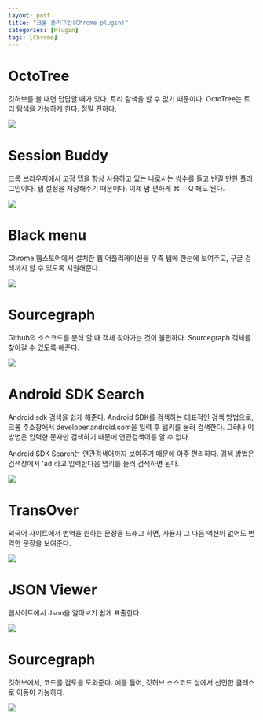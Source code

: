 ```yaml
---
layout: post
title: "크롬 플러그인(Chrome plugin)"
categories: [Plugin]
tags: [Chrome]
---
```


# OctoTree

깃허브를 볼 때면 답답할 때가 있다. 트리 탐색을 할 수 없기 때문이다. OctoTree는 트리 탐색을 가능하게 한다. 정말 편하다.

![](https://lh3.googleusercontent.com/SfJ7lk2uAy5gex-4hMEJO77VS3sbMINMMMbxUHneojhXS1YiAj1v6x-Po7xOgKfxQGwmzsYjbQ=w640-h400-e365)

# Session Buddy

크롬 브라우저에서 고정 탭을 항상 사용하고 있는 나로서는 쌍수를 들고 반길 만한 플러그인이다. 탭 설정을 저장해주기 때문이다. 이제 맘 편하게  ⌘ + Q 해도 된다. 

![](https://lh3.googleusercontent.com/Ty9-20agsVTgtJPT-XO2HuKXy9-JhYD4SDyTr7gugxNPRAOSv93YzA_mu75t7MAiEJzYieEWIKI=w640-h400-e365)

# Black menu

Chrome 웹스토어에서 설치한 웹 어플리케이션을 우측 탭에 한눈에 보여주고, 구글 검색까지 할 수 있도록 지원해준다.

![](https://lh3.googleusercontent.com/jt5DGJE3MKmzo_Ihw1seKzzK9ziLtoCGRUi6LQD36bXkRdmzkENIB_oP8avPw1q-r8ZdoXi1=w640-h400-e365)

# Sourcegraph

Github의 소스코드를 분석 할 때 객체 찾아가는 것이 불편하다. Sourcegraph 객체를 찾아갈 수 있도록 해준다.

![](https://lh3.googleusercontent.com/NyNJtkYcaau4Kq6o1SALtvg76oVA4cJaH1_qjDRoNDDjibKG43Xd1SOHQeA8RMesD_yq3G_ASMI=w640-h400-e365)

# Android SDK Search

Android sdk 검색을 쉽게 해준다. Android SDK를 검색하는 대표적인 검색 방법으로, 크롬 주소창에서 developer.android.com을 입력 후 탭키를 눌러 검색한다. 그러나 이 방법은 입력한 문자만 검색하기 때문에 연관검색어를 알 수 없다.

Android SDK Search는 연관검색어까지 보여주기 때문에 아주 편리하다. 검색 방법은 검색창에서 'ad'라고 입력한다음 탭키를 눌러 검색하면 된다.

![](https://lh3.googleusercontent.com/pUhpXhhz7bisytZqlY88scH3ZlHSuiLFCOvTS5SP9fqQIZjwWzLz6uVaoDpRX9DnrGLzWm7h3w=w640-h400-e365)

# TransOver

외국어 사이트에서 번역을 원하는 문장을 드래그 하면, 사용자 그 다음 액션이 없어도 번역한 문장을 보여준다.

![](https://lh3.googleusercontent.com/cTJzV_zrGgyFJPfn0x-2ZyhHL19u5QbvqHS3yQnX3Y7F_ZWBaGhnsIkddRaa7jj81Ugo86HJhMQ=w640-h400-e365)

# JSON Viewer

웹사이트에서 Json을 알아보기 쉽게 표출한다.

![](https://raw.githubusercontent.com/tulios/json-viewer/master/screenshot.png)



# Sourcegraph

깃허브에서, 코드를 검토를 도와준다. 예를 들어, 깃허브 소스코드 상에서 선언한 클래스로 이동이 가능하다.

![](https://lh3.googleusercontent.com/NyNJtkYcaau4Kq6o1SALtvg76oVA4cJaH1_qjDRoNDDjibKG43Xd1SOHQeA8RMesD_yq3G_ASMI=w640-h400-e365)